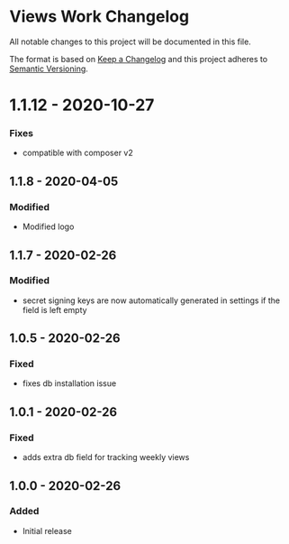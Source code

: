 # Views Work Changelog

All notable changes to this project will be documented in this file.

The format is based on [Keep a Changelog](http://keepachangelog.com/) and this project adheres to [Semantic Versioning](http://semver.org/).

# 1.1.12 - 2020-10-27
### Fixes
- compatible with composer v2

## 1.1.8 - 2020-04-05
### Modified
- Modified logo

## 1.1.7 - 2020-02-26
### Modified
- secret signing keys are now automatically generated in settings if the field is left empty

## 1.0.5 - 2020-02-26
### Fixed
- fixes db installation issue


## 1.0.1 - 2020-02-26
### Fixed
- adds extra db field for tracking weekly views


## 1.0.0 - 2020-02-26
### Added
- Initial release
